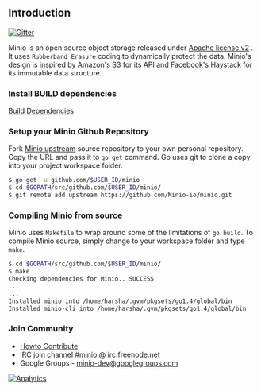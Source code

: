 ## Introduction

[![Gitter](https://badges.gitter.im/Join%20Chat.svg)](https://gitter.im/Minio-io/minio?utm_source=badge&utm_medium=badge&utm_campaign=pr-badge&utm_content=badge)

Minio is an open source object storage released under [Apache license v2](./LICENSE) . It uses ``Rubberband Erasure`` coding to dynamically protect the data.
Minio's design is inspired by Amazon's S3 for its API and Facebook's Haystack for its immutable data structure.

### Install BUILD dependencies

[Build Dependencies](./DEVELOPERS.md)

### Setup your Minio Github Repository 
Fork [Minio upstream](https://github.com/Minio-io/minio/fork) source repository to your own personal repository. Copy the URL and pass it to ``go get`` command. Go uses git to clone a copy into your project workspace folder.
```sh
$ go get -u github.com/$USER_ID/minio
$ cd $GOPATH/src/github.com/$USER_ID/minio/
$ git remote add upstream https://github.com/Minio-io/minio.git
```

### Compiling Minio from source
Minio uses ``Makefile`` to wrap around some of the limitations of ``go build``. To compile Minio source, simply change to your workspace folder and type ``make``.
```sh
$ cd $GOPATH/src/github.com/$USER_ID/minio/
$ make
Checking dependencies for Minio.. SUCCESS
...
...
Installed minio into /home/harsha/.gvm/pkgsets/go1.4/global/bin
Installed minio-cli into /home/harsha/.gvm/pkgsets/go1.4/global/bin
```

### Join Community

* [Howto Contribute](./CONTRIB.md)
* IRC join channel #minio @ irc.freenode.net
* Google Groups - minio-dev@googlegroups.com

[![Analytics](https://ga-beacon.appspot.com/UA-56860620-3/minio/readme)](https://github.com/igrigorik/ga-beacon)
